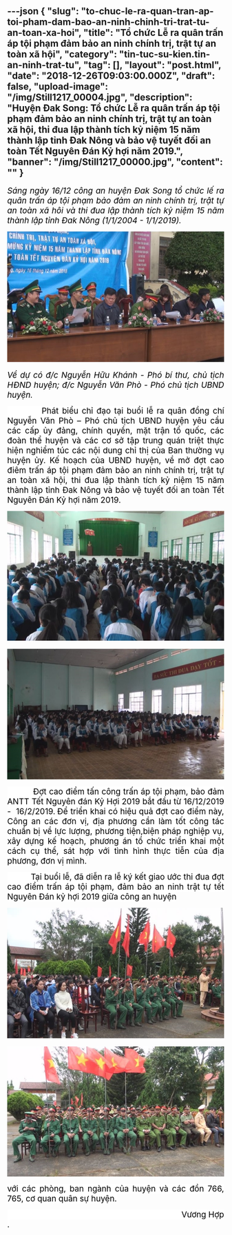 ---json
{
    "slug": "to-chuc-le-ra-quan-tran-ap-toi-pham-dam-bao-an-ninh-chinh-tri-trat-tu-an-toan-xa-hoi",
    "title": "Tổ chức Lễ ra quân trấn áp tội phạm đảm bảo an ninh chính trị, trật tự an toàn xã hội",
    "category": "tin-tuc-su-kien.tin-an-ninh-trat-tu",
    "tag": [],
    "layout": "post.html",
    "date": "2018-12-26T09:03:00.000Z",
    "draft": false,
    "upload-image": "/img/Still1217_00004.jpg",
    "description": "Huyện Đak Song: Tổ chức Lễ ra quân trấn áp tội phạm đảm bảo an ninh chính trị, trật tự an toàn xã hội, thi đua lập thành tích kỷ niệm 15 năm thành lập tỉnh Đak Nông và bảo vệ tuyết đối an toàn Tết Nguyên Đán Kỷ hợi năm 2019.",
    "banner": "/img/Still1217_00000.jpg",
    "__content__": ""
}
---
<p style="text-align:justify"><em><span style="font-size:14.0pt"><span style="color:black">S&aacute;ng ng&agrave;y 16/12 c&ocirc;ng an huyện Đak Song tổ chức lế ra qu&acirc;n trấn &aacute;p tội phạm bảo đảm an ninh ch&iacute;nh trị, trật tự an to&agrave;n x&atilde; h&ocirc;i v&agrave; thi đua lập th&agrave;nh t&iacute;ch kỷ niệm 15 năm th&agrave;nh lập tỉnh Đak N&ocirc;ng (1/1/2004 - 1/1/2019).</span></span></em></p>

<p style="text-align:justify"><em><span style="font-size:14.0pt"><span style="color:black"><img alt="" src="/img/Still1217_00002.jpg" /></span></span></em></p>

<p style="text-align:justify"><em><span style="font-size:14.0pt"><span style="color:black">Về dự c&oacute; đ/c Nguyễn Hữu Kh&aacute;nh - Ph&oacute; b&iacute; thư, chủ tịch HĐND huyện; đ/c Nguyễn Văn Ph&ograve; - Ph&oacute; chủ tịch UBND huyện.</span></span></em></p>

<p style="text-align:justify"><span style="font-size:14.0pt"><span style="background-color:white"><span style="color:black">&nbsp;&nbsp;&nbsp;&nbsp;&nbsp;&nbsp;&nbsp;&nbsp;&nbsp; Ph&aacute;t biểu chỉ đạo tại buổi lễ ra qu&acirc;n đồng ch&iacute; Nguyễn Văn Ph&ograve; &ndash; Ph&oacute; chủ tịch UBND huyện y&ecirc;u cầu c&aacute;c cấp ủy đảng, ch&iacute;nh quyền, mặt trận tổ quốc, c&aacute;c đo&agrave;n thể huyện v&agrave; c&aacute;c cơ sở tập trung qu&aacute;n triệt thực hiện nghiểm t&uacute;c c&aacute;c nội dung chỉ thị của Ban thường vụ huyện ủy. Kế hoạch của UBND huyện, về mở đợt cao đi&ecirc;m</span></span></span><span style="font-size:14.0pt"><span style="color:black"> trấn &aacute;p tội phạm đảm bảo an ninh ch&iacute;nh trị, trật tự an to&agrave;n x&atilde; hội, thi đua lập th&agrave;nh t&iacute;ch kỷ niệm 15 năm th&agrave;nh lập tỉnh Đak N&ocirc;ng v&agrave; bảo vệ tuyết đối an to&agrave;n Tết Nguy&ecirc;n Đ&aacute;n Kỷ hợi năm 2019.</span></span></p>

<p style="text-align:justify"><span style="font-size:14.0pt"><span style="color:black"><img alt="" src="/img/Still1217_00005.jpg" /></span></span></p>

<p style="text-align:justify"><img alt="" src="/img/Still1217_00004.jpg" /></p>

<p style="text-align:justify"><span style="font-size:14.0pt"><span style="background-color:white"><span style="color:black">&nbsp;&nbsp;&nbsp;&nbsp;&nbsp;&nbsp;&nbsp;&nbsp;&nbsp; Đợt cao điểm tấn c&ocirc;ng trấn &aacute;p tội phạm, bảo đảm ANTT Tết Nguy&ecirc;n đ&aacute;n Kỷ Hợi 2019 bắt đầu từ 16/12/2019 - &nbsp;16/2/2019.</span></span></span> <span style="color:#000000"><span style="font-size:14.0pt"><span style="background-color:white">Để triển khai c&oacute; hiệu quả đợt cao điểm n&agrave;y, C&ocirc;ng an c&aacute;c đơn vị, địa phương cần&nbsp;l&agrave;m tốt c&ocirc;ng t&aacute;c chuẩn bị về lực lượng, phương tiện,biện ph&aacute;p nghiệp vụ, x&acirc;y dựng kế hoạch, phương &aacute;n tổ chức triển khai một c&aacute;ch cụ thể, s&aacute;t hợp với t&igrave;nh h&igrave;nh thực tiễn của địa phương, đơn vị m&igrave;nh. </span></span></span></p>

<p style="text-align:justify"><span style="font-size:14.0pt"><span style="background-color:white"><span style="color:#000000">&nbsp;&nbsp;&nbsp;&nbsp;&nbsp;&nbsp;&nbsp;&nbsp;&nbsp; Tại buổi lễ, đ&atilde; diễn ra lễ k&yacute; kết giao ước thi đua đợt cao điểm trấn &aacute;p tội phạm, đảm bảo an ninh trật tự tết Nguy&ecirc;n Đ&aacute;n kỷ hợi 2019 giữa c&ocirc;ng an huyện</span> </span></span></p>

<p style="text-align:justify"><span style="font-size:14.0pt"><span style="background-color:white"><img alt="" src="/img/Still1217_00001.jpg" /></span></span></p>

<p style="text-align:justify"><img alt="" src="/img/Still1217_00003.jpg" /></p>

<p style="text-align:justify"><span style="color:#000000"><span style="font-size:14.0pt"><span style="background-color:white">với c&aacute;c ph&ograve;ng, ban ng&agrave;nh của huyện v&agrave; c&aacute;c đồn 766, 765, cơ quan qu&acirc;n sự huyện.</span></span></span></p>

<p style="text-align:justify"><span style="font-size:14.0pt"><span style="background-color:white"><span style="color:black">&nbsp;&nbsp;&nbsp;&nbsp;&nbsp;&nbsp;&nbsp;&nbsp;&nbsp; &nbsp;&nbsp;&nbsp;&nbsp;&nbsp;&nbsp;&nbsp;&nbsp;&nbsp;&nbsp;&nbsp;&nbsp;&nbsp;&nbsp;&nbsp;&nbsp;&nbsp;&nbsp;&nbsp;&nbsp;&nbsp;&nbsp;&nbsp;&nbsp;&nbsp;&nbsp;&nbsp;&nbsp;&nbsp;&nbsp;&nbsp;&nbsp;&nbsp;&nbsp;&nbsp;&nbsp;&nbsp;&nbsp;&nbsp;&nbsp;&nbsp;&nbsp;&nbsp;&nbsp;&nbsp;&nbsp;&nbsp;&nbsp;&nbsp;&nbsp;&nbsp;&nbsp;&nbsp;&nbsp;&nbsp;&nbsp;&nbsp;&nbsp;&nbsp;&nbsp;&nbsp;&nbsp;&nbsp;&nbsp;&nbsp;&nbsp; Vương Hợp .</span></span></span></p>
